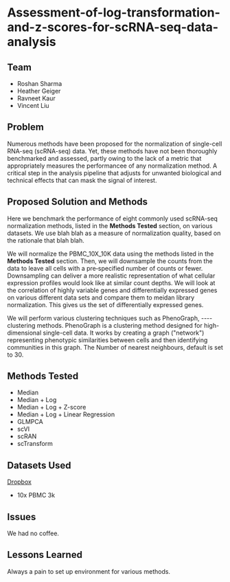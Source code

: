 # Assessment-of-log-transformation-and-z-scores-for-scRNA-seq-data-analysis

## Team
* Roshan Sharma
* Heather Geiger
* Ravneet Kaur
* Vincent Liu

## Problem
Numerous methods have been proposed for the normalization of single-cell RNA-seq (scRNA-seq) data. Yet, these methods have not been thoroughly benchmarked and assessed, partly owing to the lack of a metric that appropriately measures the performancee of any normalization method. A critical step in the analysis pipeline that adjusts for unwanted biological and technical effects that can mask the signal of interest. 

## Proposed Solution and Methods
Here we benchmark the performance of eight commonly used scRNA-seq normalization methods, listed in the **Methods Tested** section, on various datasets. We use blah blah as a measure of normalization quality, based on the rationale that blah blah.

We will normalize the PBMC_10X_10K data using the methods listed in the **Methods Tested** section. Then, we will downsample the counts from the data to leave all cells with a pre‐specified number of counts or fewer. Downsampling can deliver a more realistic representation of what cellular expression profiles would look like at similar count depths. We will look at the correlation of highly variable genes and differentially expressed genes on various different data sets and compare them to meidan library normalization. This gives us the set of differentially expressed genes.

We will perform various clustering techniques such as PhenoGraph, ---- clustering methods.
PhenoGraph is a clustering method designed for high-dimensional single-cell data. It works by creating a graph ("network") representing phenotypic similarities between cells and then identifying communities in this graph. The Number of nearest neighbours, default is set to 30.

## Methods Tested
* Median
* Median + Log
* Median + Log + Z-score
* Median + Log + Linear Regression
* GLMPCA
* scVI
* scRAN
* scTransform

## Datasets Used
[Dropbox](https://www.dropbox.com/sh/4uk9bdtk5t8ud7z/AAAZBJmMAw6IPt_qcaLVcCtYa?dl=0)
* 10x PBMC 3k

## Issues
We had no coffee.

## Lessons Learned
Always a pain to set up environment for various methods.
